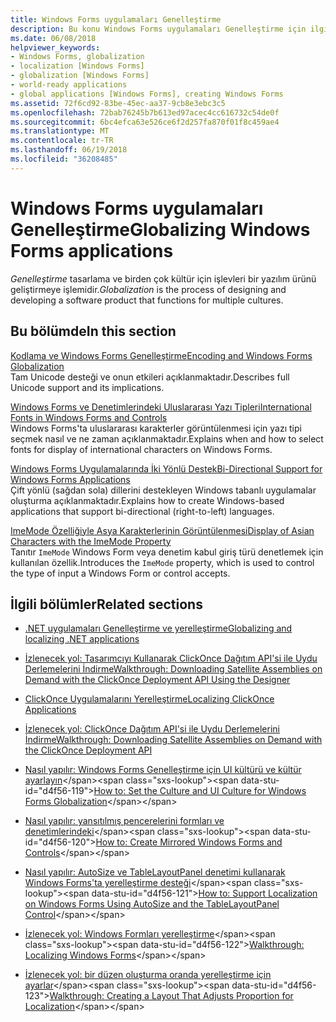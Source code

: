 ```yaml
---
title: Windows Forms uygulamaları Genelleştirme
description: Bu konu Windows Forms uygulamaları Genelleştirme için ilgili konular listesini gösterir.
ms.date: 06/08/2018
helpviewer_keywords:
- Windows Forms, globalization
- localization [Windows Forms]
- globalization [Windows Forms]
- world-ready applications
- global applications [Windows Forms], creating Windows Forms
ms.assetid: 72f6cd92-83be-45ec-aa37-9cb8e3ebc3c5
ms.openlocfilehash: 72bab76245b7b613ed97acec4cc616732c54de0f
ms.sourcegitcommit: 6bc4efca63e526ce6f2d257fa870f01f8c459ae4
ms.translationtype: MT
ms.contentlocale: tr-TR
ms.lasthandoff: 06/19/2018
ms.locfileid: "36208485"
---
```

# <a name="globalizing-windows-forms-applications"></a><span data-ttu-id="d4f56-103">Windows Forms uygulamaları Genelleştirme</span><span class="sxs-lookup"><span data-stu-id="d4f56-103">Globalizing Windows Forms applications</span></span>

<span data-ttu-id="d4f56-104">*Genelleştirme* tasarlama ve birden çok kültür için işlevleri bir yazılım ürünü geliştirmeye işlemidir.</span><span class="sxs-lookup"><span data-stu-id="d4f56-104">*Globalization* is the process of designing and developing a software product that functions for multiple cultures.</span></span>

## <a name="in-this-section"></a><span data-ttu-id="d4f56-105">Bu bölümde</span><span class="sxs-lookup"><span data-stu-id="d4f56-105">In this section</span></span>

[<span data-ttu-id="d4f56-106">Kodlama ve Windows Forms Genelleştirme</span><span class="sxs-lookup"><span data-stu-id="d4f56-106">Encoding and Windows Forms Globalization</span></span>](encoding-and-windows-forms-globalization.md)  
<span data-ttu-id="d4f56-107">Tam Unicode desteği ve onun etkileri açıklanmaktadır.</span><span class="sxs-lookup"><span data-stu-id="d4f56-107">Describes full Unicode support and its implications.</span></span>

[<span data-ttu-id="d4f56-108">Windows Forms ve Denetimlerindeki Uluslararası Yazı Tipleri</span><span class="sxs-lookup"><span data-stu-id="d4f56-108">International Fonts in Windows Forms and Controls</span></span>](international-fonts-in-windows-forms-and-controls.md)  
<span data-ttu-id="d4f56-109">Windows Forms'ta uluslararası karakterler görüntülenmesi için yazı tipi seçmek nasıl ve ne zaman açıklanmaktadır.</span><span class="sxs-lookup"><span data-stu-id="d4f56-109">Explains when and how to select fonts for display of international characters on Windows Forms.</span></span>

[<span data-ttu-id="d4f56-110">Windows Forms Uygulamalarında İki Yönlü Destek</span><span class="sxs-lookup"><span data-stu-id="d4f56-110">Bi-Directional Support for Windows Forms Applications</span></span>](bi-directional-support-for-windows-forms-applications.md)  
<span data-ttu-id="d4f56-111">Çift yönlü (sağdan sola) dillerini destekleyen Windows tabanlı uygulamalar oluşturma açıklanmaktadır.</span><span class="sxs-lookup"><span data-stu-id="d4f56-111">Explains how to create Windows-based applications that support bi-directional (right-to-left) languages.</span></span>

[<span data-ttu-id="d4f56-112">ImeMode Özelliğiyle Asya Karakterlerinin Görüntülenmesi</span><span class="sxs-lookup"><span data-stu-id="d4f56-112">Display of Asian Characters with the ImeMode Property</span></span>](display-of-asian-characters-with-the-imemode-property.md)  
<span data-ttu-id="d4f56-113">Tanıtır `ImeMode` Windows Form veya denetim kabul giriş türü denetlemek için kullanılan özellik.</span><span class="sxs-lookup"><span data-stu-id="d4f56-113">Introduces the `ImeMode` property, which is used to control the type of input a Windows Form or control accepts.</span></span>

## <a name="related-sections"></a><span data-ttu-id="d4f56-114">İlgili bölümler</span><span class="sxs-lookup"><span data-stu-id="d4f56-114">Related sections</span></span>

- [<span data-ttu-id="d4f56-115">.NET uygulamaları Genelleştirme ve yerelleştirme</span><span class="sxs-lookup"><span data-stu-id="d4f56-115">Globalizing and localizing .NET applications</span></span>](../../../standard/globalization-localization/index.md)

- [<span data-ttu-id="d4f56-116">İzlenecek yol: Tasarımcıyı Kullanarak ClickOnce Dağıtım API'si ile Uydu Derlemelerini İndirme</span><span class="sxs-lookup"><span data-stu-id="d4f56-116">Walkthrough: Downloading Satellite Assemblies on Demand with the ClickOnce Deployment API Using the Designer</span></span>](/visualstudio/deployment/walkthrough-downloading-satellite-assemblies-on-demand-with-the-clickonce-deployment-api-using-the-designer)

- [<span data-ttu-id="d4f56-117">ClickOnce Uygulamalarını Yerelleştirme</span><span class="sxs-lookup"><span data-stu-id="d4f56-117">Localizing ClickOnce Applications</span></span>](/visualstudio/deployment/localizing-clickonce-applications)

- [<span data-ttu-id="d4f56-118">İzlenecek yol: ClickOnce Dağıtım API'si ile Uydu Derlemelerini İndirme</span><span class="sxs-lookup"><span data-stu-id="d4f56-118">Walkthrough: Downloading Satellite Assemblies on Demand with the ClickOnce Deployment API</span></span>](/visualstudio/deployment/walkthrough-downloading-satellite-assemblies-on-demand-with-the-clickonce-deployment-api)

- <span data-ttu-id="d4f56-119">[Nasıl yapılır: Windows Forms Genelleştirme için UI kültürü ve kültür ayarlayın](https://docs.microsoft.com/previous-versions/visualstudio/visual-studio-2010/b28bx3bh(v=vs.100))</span><span class="sxs-lookup"><span data-stu-id="d4f56-119">[How to: Set the Culture and UI Culture for Windows Forms Globalization](https://docs.microsoft.com/previous-versions/visualstudio/visual-studio-2010/b28bx3bh(v=vs.100))</span></span>

- <span data-ttu-id="d4f56-120">[Nasıl yapılır: yansıtılmış pencerelerini formları ve denetimlerindeki](https://docs.microsoft.com/previous-versions/visualstudio/visual-studio-2010/xwbz5ws0(v=vs.100))</span><span class="sxs-lookup"><span data-stu-id="d4f56-120">[How to: Create Mirrored Windows Forms and Controls](https://docs.microsoft.com/previous-versions/visualstudio/visual-studio-2010/xwbz5ws0(v=vs.100))</span></span>

- <span data-ttu-id="d4f56-121">[Nasıl yapılır: AutoSize ve TableLayoutPanel denetimi kullanarak Windows Forms'ta yerelleştirme desteği](https://docs.microsoft.com/previous-versions/visualstudio/visual-studio-2010/1zkt8b33(v=vs.100))</span><span class="sxs-lookup"><span data-stu-id="d4f56-121">[How to: Support Localization on Windows Forms Using AutoSize and the TableLayoutPanel Control](https://docs.microsoft.com/previous-versions/visualstudio/visual-studio-2010/1zkt8b33(v=vs.100))</span></span>

- <span data-ttu-id="d4f56-122">[İzlenecek yol: Windows Formları yerelleştirme](https://docs.microsoft.com/previous-versions/visualstudio/visual-studio-2010/y99d1cd3(v=vs.100))</span><span class="sxs-lookup"><span data-stu-id="d4f56-122">[Walkthrough: Localizing Windows Forms](https://docs.microsoft.com/previous-versions/visualstudio/visual-studio-2010/y99d1cd3(v=vs.100))</span></span>

- <span data-ttu-id="d4f56-123">[İzlenecek yol: bir düzen oluşturma oranda yerelleştirme için ayarlar](https://docs.microsoft.com/previous-versions/visualstudio/visual-studio-2010/7k9fa71y(v=vs.100))</span><span class="sxs-lookup"><span data-stu-id="d4f56-123">[Walkthrough: Creating a Layout That Adjusts Proportion for Localization](https://docs.microsoft.com/previous-versions/visualstudio/visual-studio-2010/7k9fa71y(v=vs.100))</span></span>
